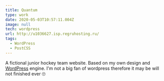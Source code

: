 ```yaml
---
title: Quantum
type: work
date: 2020-05-03T10:57:11.004Z
image: null
tech: wordpress
url: http://u1036627.isp.regruhosting.ru/
tags:
  - WordPress
  - PostCSS
---
```


A fictional junior hockey team website. Based on my own design and [WordPress](https://wordpress.org/) engine.
I'm not a big fan of wordpress therefore it may be will not finished ever 🙄
